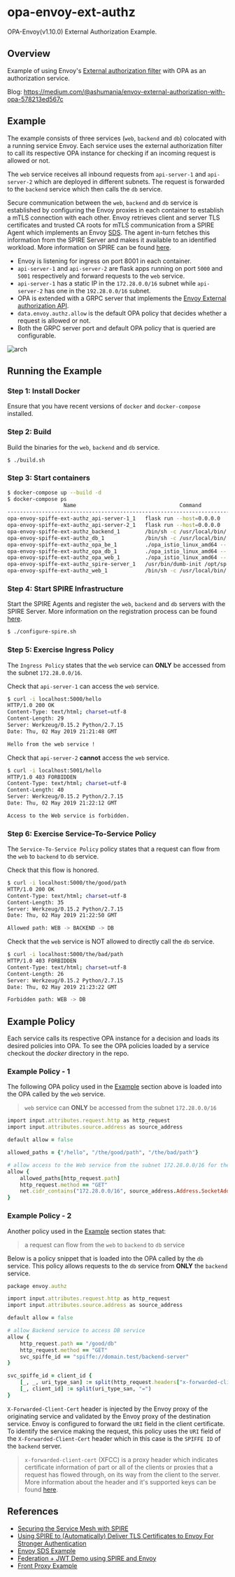 # opa-envoy-ext-authz

OPA-Envoy(v1.10.0) External Authorization Example.

## Overview

Example of using Envoy's [External authorization filter](https://www.envoyproxy.io/docs/envoy/v1.10.0/intro/arch_overview/ext_authz_filter.html) with OPA as an authorization service.

Blog: https://medium.com/@ashumania/envoy-external-authorization-with-opa-578213ed567c

## Example

The example consists of three services (`web`, `backend` and `db`) colocated with a running service Envoy. Each service uses the external authorization filter to call its respective OPA instance for checking if an incoming request is allowed or not.

The `web` service receives all inbound requests from `api-server-1` and `api-server-2` which are deployed in different subnets. The request is forwarded to the `backend` service which then calls the `db` service.

Secure communication between the `web`, `backend` and `db` service is established by configuring the Envoy proxies in each container to establish a mTLS connection with each other. Envoy retrieves client and server TLS certificates and trusted CA roots for mTLS communication from a SPIRE Agent which implements an Envoy [SDS](https://www.envoyproxy.io/docs/envoy/v1.10.0/configuration/secret#). The agent in-turn fetches this information from the SPIRE Server and makes it available to an identified workload. More information on SPIRE can be found [here](https://spiffe.io/spire/overview/).

- Envoy is listening for ingress on port 8001 in each container.
- `api-server-1` and `api-server-2` are flask apps running on port `5000` and `5001` respectively and forward requests to the `web` service.
- `api-server-1` has a static IP in the `172.28.0.0/16` subnet while `api-server-2` has one in the `192.28.0.0/16` subnet.
- OPA is extended with a GRPC server that implements the [Envoy External authorization API](https://www.envoyproxy.io/docs/envoy/v1.10.0/intro/arch_overview/ext_authz_filter.html).
- `data.envoy.authz.allow` is the default OPA policy that decides whether a request is allowed or not.
- Both the GRPC server port and default OPA policy that is queried are configurable.

![arch](./arch.png)

## Running the Example

### Step 1: Install Docker

Ensure that you have recent versions of `docker` and `docker-compose` installed.

### Step 2: Build

Build the binaries for the `web`, `backend` and `db` service.

```bash
$ ./build.sh
```

### Step 3: Start containers

```bash
$ docker-compose up --build -d
$ docker-compose ps
                  Name                                 Command               State                 Ports
----------------------------------------------------------------------------------------------------------------------
opa-envoy-spiffe-ext-authz_api-server-1_1   flask run --host=0.0.0.0         Up      0.0.0.0:5000->5000/tcp
opa-envoy-spiffe-ext-authz_api-server-2_1   flask run --host=0.0.0.0         Up      0.0.0.0:5001->5000/tcp, 5001/tcp
opa-envoy-spiffe-ext-authz_backend_1        /bin/sh -c /usr/local/bin/ ...   Up      10000/tcp
opa-envoy-spiffe-ext-authz_db_1             /bin/sh -c /usr/local/bin/ ...   Up      10000/tcp
opa-envoy-spiffe-ext-authz_opa_be_1         ./opa_istio_linux_amd64 -- ...   Up      0.0.0.0:9192->9192/tcp
opa-envoy-spiffe-ext-authz_opa_db_1         ./opa_istio_linux_amd64 -- ...   Up      0.0.0.0:9193->9193/tcp
opa-envoy-spiffe-ext-authz_opa_web_1        ./opa_istio_linux_amd64 -- ...   Up      0.0.0.0:9191->9191/tcp
opa-envoy-spiffe-ext-authz_spire-server_1   /usr/bin/dumb-init /opt/sp ...   Up
opa-envoy-spiffe-ext-authz_web_1            /bin/sh -c /usr/local/bin/ ...   Up      10000/tcp, 0.0.0.0:8001->8001/tcp
```

### Step 4: Start SPIRE Infrastructure

Start the SPIRE Agents and register the `web`, `backend` and `db` servers with the SPIRE Server. More information on the registration process can be found [here](https://spiffe.io/spire/overview/#workload-registration).

```bash
$ ./configure-spire.sh
```

### Step 5: Exercise Ingress Policy

The `Ingress Policy` states that the `web` service can **ONLY** be accessed from the subnet `172.28.0.0/16`.

Check that `api-server-1` can access the `web` service.

```bash
$ curl -i localhost:5000/hello
HTTP/1.0 200 OK
Content-Type: text/html; charset=utf-8
Content-Length: 29
Server: Werkzeug/0.15.2 Python/2.7.15
Date: Thu, 02 May 2019 21:21:48 GMT

Hello from the web service !
```

Check that `api-server-2` **cannot** access the `web` service.

```bash
$ curl -i localhost:5001/hello
HTTP/1.0 403 FORBIDDEN
Content-Type: text/html; charset=utf-8
Content-Length: 40
Server: Werkzeug/0.15.2 Python/2.7.15
Date: Thu, 02 May 2019 21:22:12 GMT

Access to the Web service is forbidden.
```

### Step 6: Exercise Service-To-Service Policy

The `Service-To-Service Policy` policy states that a request can flow from the `web` to `backend` to `db` service.

Check that this flow is honored.

```bash
$ curl -i localhost:5000/the/good/path
HTTP/1.0 200 OK
Content-Type: text/html; charset=utf-8
Content-Length: 35
Server: Werkzeug/0.15.2 Python/2.7.15
Date: Thu, 02 May 2019 21:22:50 GMT

Allowed path: WEB -> BACKEND -> DB
```

Check that the `web` service is NOT allowed to directly call the `db` service.

```bash
$ curl -i localhost:5000/the/bad/path
HTTP/1.0 403 FORBIDDEN
Content-Type: text/html; charset=utf-8
Content-Length: 26
Server: Werkzeug/0.15.2 Python/2.7.15
Date: Thu, 02 May 2019 21:23:22 GMT

Forbidden path: WEB -> DB
```

## Example Policy

Each service calls its respective OPA instance for a decision and loads its desired policies into OPA. To see the OPA policies loaded by a service checkout the *docker* directory in the repo.

### Example Policy - 1

The following OPA policy used in the [Example](#Example) section above is loaded into the OPA called by the `web` service.

> `web` service can **ONLY** be accessed from the subnet `172.28.0.0/16`

```ruby
import input.attributes.request.http as http_request
import input.attributes.source.address as source_address

default allow = false

allowed_paths = {"/hello", "/the/good/path", "/the/bad/path"}

# allow access to the Web service from the subnet 172.28.0.0/16 for the allowed paths
allow {
    allowed_paths[http_request.path]
    http_request.method == "GET"
    net.cidr_contains("172.28.0.0/16", source_address.Address.SocketAddress.address)
}
```

### Example Policy - 2

Another policy used in the [Example](#Example) section states that:

> a request can flow from the `web` to `backend` to `db` service

Below is a policy snippet that is loaded into the OPA called by the `db` service. This policy allows requests to the `db` service from **ONLY** the `backend` service.

```ruby
package envoy.authz

import input.attributes.request.http as http_request
import input.attributes.source.address as source_address

default allow = false

# allow Backend service to access DB service
allow {
    http_request.path == "/good/db"
    http_request.method == "GET"
    svc_spiffe_id == "spiffe://domain.test/backend-server"
}

svc_spiffe_id = client_id {
    [_, _, uri_type_san] := split(http_request.headers["x-forwarded-client-cert"], ";")
    [_, client_id] := split(uri_type_san, "=")
}
```

`X-Forwarded-Client-Cert` header is injected by the Envoy proxy of the originating service and validated by the Envoy proxy of the destination service. Envoy is configured to forward the `URI` field in the client certificate. To identify the service making the request, this policy uses the `URI` field of the `X-Forwarded-Client-Cert` header which in this case is the `SPIFFE ID` of the `backend` server.

> `x-forwarded-client-cert` (XFCC) is a proxy header which indicates certificate information of part or all of the clients or proxies that a request has flowed through, on its way from the client to the server. More information about the header and it's supported keys can be found [here](https://www.envoyproxy.io/docs/envoy/v1.10.0/configuration/http_conn_man/headers#config-http-conn-man-headers-x-forwarded-client-cert).

## References

* [Securing the Service Mesh with SPIRE](https://blog.envoyproxy.io/securing-the-service-mesh-with-spire-0-3-abb45cd79810)
* [Using SPIRE to (Automatically) Deliver TLS Certificates to Envoy For Stronger Authentication](https://blog.envoyproxy.io/using-spire-to-automatically-deliver-tls-certificates-to-envoy-for-stronger-authentication-be5606ac9c75)
* [Envoy SDS Example](https://github.com/spiffe/spire/tree/master/examples/envoy)
* [Federation + JWT Demo using SPIRE and Envoy](https://github.com/spiffe/spiffe-example/tree/master/spiffe-envoy-agent)
* [Front Proxy Example](https://www.envoyproxy.io/docs/envoy/v1.10.0/start/sandboxes/front_proxy)
